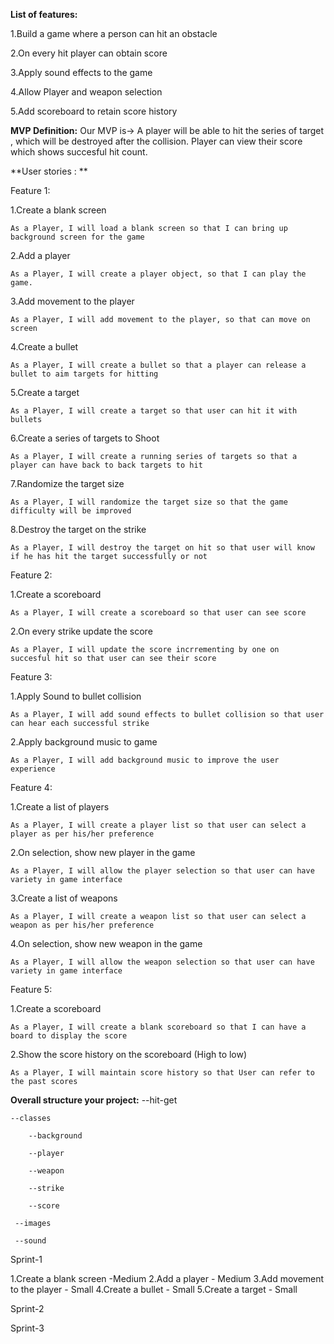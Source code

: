 **List of features:**

1.Build a game where a person can hit an obstacle 

2.On every hit player can obtain score 

3.Apply sound effects to the game 

4.Allow Player and weapon selection

5.Add scoreboard to retain score history 

**MVP Definition:**
Our MVP is-> A player will be able to hit the series of target , which will be destroyed after the collision. Player can view their score which shows succesful hit count.


**User stories : **

Feature 1: 

1.Create a blank screen 

    As a Player, I will load a blank screen so that I can bring up background screen for the game 
    
2.Add a player 

    As a Player, I will create a player object, so that I can play the game. 
    
3.Add movement to the player 

    As a Player, I will add movement to the player, so that can move on screen  
    
4.Create a bullet 

    As a Player, I will create a bullet so that a player can release a bullet to aim targets for hitting
    
5.Create a target 

    As a Player, I will create a target so that user can hit it with bullets 
    
6.Create a series of targets to Shoot 

    As a Player, I will create a running series of targets so that a player can have back to back targets to hit 
    
7.Randomize the target size 

    As a Player, I will randomize the target size so that the game difficulty will be improved 
    
8.Destroy the target on the strike

    As a Player, I will destroy the target on hit so that user will know if he has hit the target successfully or not  

Feature 2: 

1.Create a scoreboard 

    As a Player, I will create a scoreboard so that user can see score
    
2.On every strike update the score 

    As a Player, I will update the score incrrementing by one on  succesful hit so that user can see their score 
 

Feature 3: 

1.Apply Sound to bullet collision 

    As a Player, I will add sound effects to bullet collision so that user can hear each successful strike 
    
2.Apply background music to game 

    As a Player, I will add background music to improve the user experience 


Feature 4: 

1.Create a list of players 

    As a Player, I will create a player list so that user can select a player as per his/her preference 
    
2.On selection, show new player in the game 

    As a Player, I will allow the player selection so that user can have variety in game interface  
    
3.Create a list of weapons 

    As a Player, I will create a weapon list so that user can select a weapon as per his/her preference
    
4.On selection, show new weapon in the game 

    As a Player, I will allow the weapon selection so that user can have variety in game interface  
    
 

Feature 5: 

1.Create a scoreboard 

    As a Player, I will create a blank scoreboard so that I can have a board to display the score 
    
2.Show the score history on the scoreboard (High to low) 

    As a Player, I will maintain score history so that User can refer to the past scores 



**Overall structure your project:**
--hit-get

    --classes
    
        --background
        
        --player
        
        --weapon
        
        --strike
        
        --score
        
     --images
     
     --sound
    
 
Sprint-1

1.Create a blank screen -Medium
2.Add a player  - Medium
3.Add movement to the player - Small
4.Create a bullet - Small
5.Create a target - Small

Sprint-2

Sprint-3   
